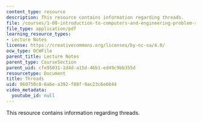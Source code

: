 ```yaml
---
content_type: resource
description: This resource contains information regarding threads.
file: /courses/1-00-introduction-to-computers-and-engineering-problem-solving-spring-2012/960750c86abea392f08f9ac23c6e6044_MIT1_00S12_Lec_28.pdf
file_type: application/pdf
learning_resource_types:
- Lecture Notes
license: https://creativecommons.org/licenses/by-nc-sa/4.0/
ocw_type: OCWFile
parent_title: Lecture Notes
parent_type: CourseSection
parent_uid: cfe95031-1d4d-a15d-46b1-ed49c9bb355d
resourcetype: Document
title: Threads
uid: 960750c8-6abe-a392-f08f-9ac23c6e6044
video_metadata:
  youtube_id: null
---
```

This resource contains information regarding threads.